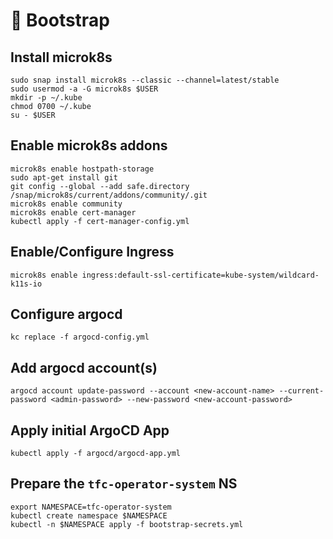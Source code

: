 # 🥾 Bootstrap

## Install microk8s
```shell
sudo snap install microk8s --classic --channel=latest/stable
sudo usermod -a -G microk8s $USER
mkdir -p ~/.kube
chmod 0700 ~/.kube
su - $USER
```

## Enable microk8s addons
```shell
microk8s enable hostpath-storage
sudo apt-get install git
git config --global --add safe.directory /snap/microk8s/current/addons/community/.git
microk8s enable community
microk8s enable cert-manager
kubectl apply -f cert-manager-config.yml
```

## Enable/Configure Ingress 
```shell
microk8s enable ingress:default-ssl-certificate=kube-system/wildcard-k11s-io
```

## Configure argocd
```shell
kc replace -f argocd-config.yml 
```

## Add argocd account(s)
```shell
argocd account update-password --account <new-account-name> --current-password <admin-password> --new-password <new-account-password>
```

## Apply initial ArgoCD App
```shell
kubectl apply -f argocd/argocd-app.yml
```

## Prepare the ``tfc-operator-system`` NS
```shell
export NAMESPACE=tfc-operator-system
kubectl create namespace $NAMESPACE
kubectl -n $NAMESPACE apply -f bootstrap-secrets.yml
```

